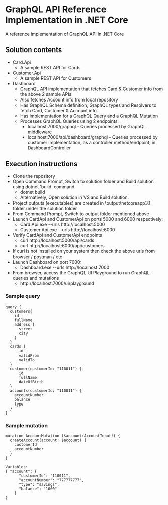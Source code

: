 # GraphQL API Reference Implementation in .NET Core
A reference implementation of GraphQL API in .NET Core

## Solution contents
- Card.Api
  - A sample REST API for Cards
- Customer.Api
  - A sample REST API for Customers
- Dashboard
  - GraphQL API implementation that fetches Card & Customer info from the above 2 sample APIs.
  - Also fetches Account info from local repository
  - Has GraphQL Schema definition, GraphQL types and Resolvers to fetch Card, Customer & Account info.
  - Has implementation for a GraphQL Query and a GraphQL Mutation
  - Processes GraphQL Queries using 2 endpoints:
    - localhost:7000/graphql - Queries processed by GraphQL middleware
    - localhost:7000/api/dashboard/graphql - Queries processed by customer implementation, as a controller method/endpoint, in DashboardController

## Execution instructions
- Clone the repository
- Open Command Prompt, Switch to solution folder and Build solution using dotnet 'build' command:
  - dotnet build
  - Alternatively, Open solution in VS and Build solution.
- Project outputs (executables) are created in \output\netcoreapp3.1 folder under the solution folder
- From Command Prompt, Switch to output folder mentioned above
- Launch CardApi and CustomerApi on ports 5000 and 6000 respectively:
  - Card.Api.exe --urls http://localhost:5000
  - Customer.Api.exe --urls http://localhost:6000
- Verify CardApi and CustomerApi endpoints
  - curl http://localhost:5000/api/cards
  - curl http://localhost:6000/api/customers
- If curl is not installed on your system then check the above urls from browser / postman / etc
- Launch Dashboard on port 7000:
  - Dashboard.exe --urls http://localhost:7000
- From browser, access the GraphQL UI Playground to run GraphQL queries and mutations
  - http://localhost:7000/ui/playground

### Sample query
```
query {
  customers{
    id
    fullName
    address {
      street
      city
    }
  }
  cards {
      id
      validFrom
      validTo
  }
  customer(customerId: "110011") {
      id
      fullName
      dateOfBirth
  }
  accounts(customerId: "110011") {
    accountNumber
    balance
    type
  }
}
```

### Sample mutation
```
mutation AccountMutation ($account:AccountInput!) {
  createAccount(account: $account) {
    customerId
    accountNumber
  }
}

Variables:
{ "account": {
      "customerId": "110011",
      "accountNumber": "777777777",
      "type": "savings",
      "balance": "1000"
    }
}
```
